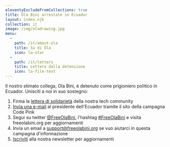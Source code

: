 ```yaml
---
eleventyExcludeFromCollections: true
title: Ola Bini arrestato in Ecuador
layout: index.njk
collection: it
image: /img/oladrawing.jpg
menu:
  -
    path: /it/about-ola
    title: Su di Ola
    icon: la-star
  -
    path: /it/letters 
    title: Lettere dalla detenzione
    icon: la-file-text
---
```

Il nostro stimato collega, Ola Bini, è detenuto come prigioniero politico in Ecuador. Unisciti a noi in suo sostegno:

1. Firma la [lettera di solidarietà] della nostra tech community
2. [Invia una e-mail] al presidente dell'Ecuador tramite il sito della campagna Code Pink
3. Segui su twitter [@FreeOlaBini], l'hashtag [#FreeOlaBini] e visita freeolabini.org per aggiornamenti
4. Invia un email a [support@freeolabini.org] se vuo aiutarci in questa campagna d'informazione
5. [Iscriviti] alla nostra newsletter per aggiornamenti

[lettera di solidarietà]: /it/statement/
[Invia una e-mail]: https://www.codepink.org/free-ola-bini
[@FreeOlaBini]: http://twitter.com/FreeOlaBini
[#FreeOlaBini]: https://twitter.com/intent/tweet?url=https://freeolabini.org&text=Digital+rights+defender+Ola+Bini+has+been+imprisoned+in+Ecuador.+Please+follow+@FreeOlaBini&hashtags=FreeOlaBini
[support@freeolabini.org]: mailto:support@freeolabini.org
[Iscriviti]: /it/subscribe/
